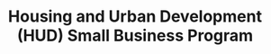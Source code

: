 ---
highlight: "false" 
title: "Housing and Urban Development (HUD) Small Business Program"
description: "The HUD OSDBU is responsible for ensuring that small businesses are treated fairly and that they have an opportunity to compete and be selected for a fair amount of the Agency's prime and subcontracting opportunities."
url-link: "https://www.hud.gov/smallbusiness"
type: "HTML"
gov-only: "false"
is-external: "true"
publication-date: "January 01, 2023"
reading-time: "5"
resource-type: "Information Slick"
filter: "small-business"
audience: "industry-all-businesses"
branded-offerings: "small-business-support"
---